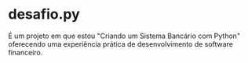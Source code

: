 # desafio.py
É um projeto em que estou "Criando um Sistema Bancário com Python" oferecendo uma experiência prática de desenvolvimento de software financeiro.
